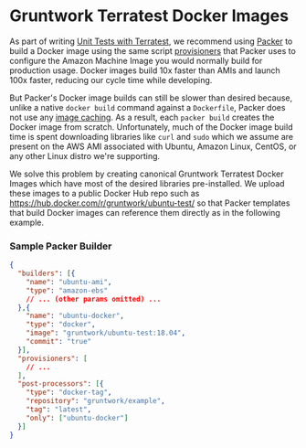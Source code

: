 # Gruntwork Terratest Docker Images

As part of writing [Unit Tests with Terratest](https://github.com/terraform-modules-krish/terratest/blob/v0.27.0/README.md#unit-tests), we recommend using [Packer](https://packer.io) to
build a Docker image using the same script [provisioners](https://www.packer.io/docs/templates/provisioners.html) that
Packer uses to configure the Amazon Machine Image you would normally build for production usage. Docker images build 10x
faster than AMIs and launch 100x faster, reducing our cycle time while developing.

But Packer's Docker image builds can still be slower than desired because, unlike a native `docker build` command against
a `Dockerfile`, Packer does not use any [image caching](https://docs.docker.com/v17.09/engine/userguide/eng-image/dockerfile_best-practices/).
As a result, each `packer build` creates the Docker image from scratch. Unfortunately, much of the Docker image build
time is spent downloading libraries like `curl` and `sudo` which we assume are present on the AWS AMI associated with
Ubuntu, Amazon Linux, CentOS, or any other Linux distro we're supporting.

We solve this problem by creating canonical Gruntwork Terratest Docker Images which have most of the desired libraries
pre-installed. We upload these images to a public Docker Hub repo such as https://hub.docker.com/r/gruntwork/ubuntu-test/ so
that Packer templates that build Docker images can reference them directly as in the following example.

### Sample Packer Builder

```json
{
  "builders": [{
    "name": "ubuntu-ami",
    "type": "amazon-ebs"
    // ... (other params omitted) ...
  },{
    "name": "ubuntu-docker",
    "type": "docker",
    "image": "gruntwork/ubuntu-test:18.04",
    "commit": "true"
  }],
  "provisioners": [
    // ...
  ],
  "post-processors": [{
    "type": "docker-tag",
    "repository": "gruntwork/example",
    "tag": "latest",
    "only": ["ubuntu-docker"]
  }]
}
```
